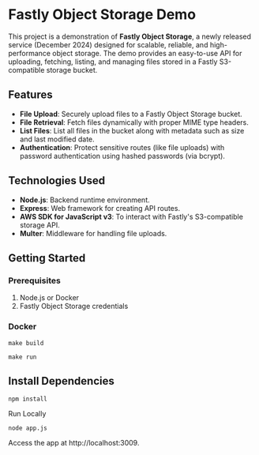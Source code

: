# Fastly Object Storage Demo

This project is a demonstration of **Fastly Object Storage**, a newly released service (December 2024) designed for scalable, reliable, and high-performance object storage. The demo provides an easy-to-use API for uploading, fetching, listing, and managing files stored in a Fastly S3-compatible storage bucket.

## Features

- **File Upload**: Securely upload files to a Fastly Object Storage bucket.
- **File Retrieval**: Fetch files dynamically with proper MIME type headers.
- **List Files**: List all files in the bucket along with metadata such as size and last modified date.
- **Authentication**: Protect sensitive routes (like file uploads) with password authentication using hashed passwords (via bcrypt).

## Technologies Used

- **Node.js**: Backend runtime environment.
- **Express**: Web framework for creating API routes.
- **AWS SDK for JavaScript v3**: To interact with Fastly's S3-compatible storage API.
- **Multer**: Middleware for handling file uploads.


## Getting Started

### Prerequisites

1. Node.js or Docker
2. Fastly Object Storage credentials



### Docker 

```
make build 
``` 

```
make run
```

## Install Dependencies

```
npm install
```

Run Locally

```
node app.js
```

Access the app at http://localhost:3009.
